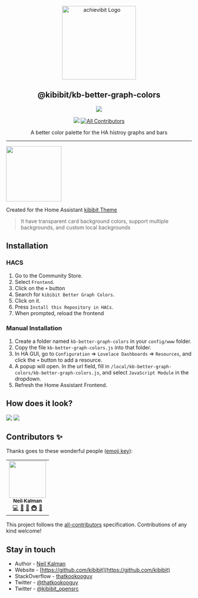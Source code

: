 <p align="center">
  <a href="https://github.com/Kibibit/kb-better-graph-colors/" target="blank"><img src="https://thatkookooguy.github.io/https-assets/screenshots/kb-better-graph-colors-logo.png" width="200" alt="achievibit Logo" />
  </a>
  <h2 align="center">
    @kibibit/kb-better-graph-colors
  </h2>
</p>
<p align="center">
  <a href="https://www.npmjs.com/package/@kibibit/kb-better-graph-colors"><img src="https://img.shields.io/npm/v/@kibibit/kb-better-graph-colors/latest.svg?style=for-the-badge&logo=npm&color=CB3837"></a>
</p>
<p align="center">
  <a href="https://github.com/custom-components/hacs"><img src="https://img.shields.io/badge/HACS-Default-orange.svg?style=flat-square"></a>
    <!-- ALL-CONTRIBUTORS-BADGE:START - Do not remove or modify this section -->
<a href="#contributors-"><img src="https://img.shields.io/badge/all_contributors-1-orange.svg?style=flat-square" alt="All Contributors"></a>
<!-- ALL-CONTRIBUTORS-BADGE:END -->
</p>
<p align="center">
  A better color palette for the HA histroy graphs and bars
</p>
<hr>
<img src="https://thatkookooguy.github.io/https-assets/hassio-theme-logo.png" width=150>

Created for the Home Assistant [kibibit Theme](https://github.com/kibibit/hass-kibibit-theme)
> It have transparent card background colors, support multiple backgrounds, and custom local backgrounds

## Installation
### HACS

1. Go to the Community Store.
2. Select `Frontend`.
3. Click on the `+` button
4. Search for `kibibit Better Graph Colors`.
5. Click on it.
6. Press `Install this Repository in HACs`.
7. When prompted, reload the frontend

### Manual Installation

1. Create a folder named `kb-better-graph-colors` in your `config/www` folder.
2. Copy the file `kb-better-graph-colors.js` into that folder.
3. In HA GUI, go to `Configuration` => `Lovelace Dashboards` => `Resources`, and click the `+` button to add a resource.
4. A popup will open. In the url field, fill in `/local/kb-better-graph-colors/kb-better-graph-colors.js`, and select `JavaScript Module` in the dropdown.
5. Refresh the Home Assistant Frontend.

## How does it look?
![](https://thatkookooguy.github.io/https-assets/screenshots/kb-better-graph-colors-example.png)
![](https://thatkookooguy.github.io/https-assets/screenshots/kb-better-graph-colors-example2.png)

## Contributors ✨

Thanks goes to these wonderful people ([emoji key](https://allcontributors.org/docs/en/emoji-key)):
<!-- ALL-CONTRIBUTORS-LIST:START - Do not remove or modify this section -->
<!-- prettier-ignore-start -->
<!-- markdownlint-disable -->
<table>
  <tr>
    <td align="center"><a href="http://thatkookooguy.kibibit.io/"><img src="https://avatars3.githubusercontent.com/u/10427304?v=4?s=100" width="100px;" alt=""/><br /><sub><b>Neil Kalman</b></sub></a><br /><a href="https://github.com/kibibit/kb-better-graph-colors/commits?author=Thatkookooguy" title="Code">💻</a> <a href="https://github.com/kibibit/kb-better-graph-colors/commits?author=Thatkookooguy" title="Documentation">📖</a> <a href="#design-Thatkookooguy" title="Design">🎨</a> <a href="#infra-Thatkookooguy" title="Infrastructure (Hosting, Build-Tools, etc)">🚇</a> <a href="#maintenance-Thatkookooguy" title="Maintenance">🚧</a></td>
  </tr>
</table>

<!-- markdownlint-restore -->
<!-- prettier-ignore-end -->

<!-- ALL-CONTRIBUTORS-LIST:END -->

This project follows the [all-contributors](https://github.com/all-contributors/all-contributors) specification. Contributions of any kind welcome!

## Stay in touch

- Author - [Neil Kalman](https://github.com/thatkookooguy)
- Website - [https://github.com/kibibit](https://github.com/kibibit)
- StackOverflow - [thatkookooguy](https://stackoverflow.com/users/1788884/thatkookooguy)
- Twitter - [@thatkookooguy](https://twitter.com/thatkookooguy)
- Twitter - [@kibibit_opensrc](https://twitter.com/kibibit_opensrc)
